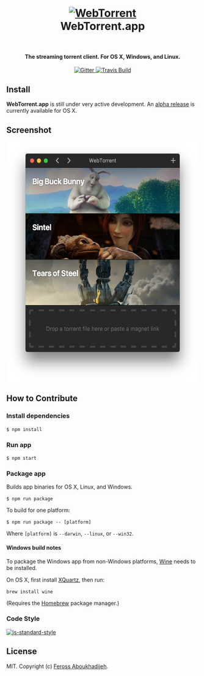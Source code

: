 <h1 align="center">
  <br>
  <a href="https://webtorrent.io"><img src="https://webtorrent.io/img/WebTorrent.png" alt="WebTorrent" width="200"></a>
  <br>
  WebTorrent.app
  <br>
  <br>
</h1>

<h4 align="center">The streaming torrent client. For OS X, Windows, and Linux.</h4>

<p align="center">
    <a href="https://gitter.im/feross/webtorrent">
        <img src="https://img.shields.io/badge/gitter-join%20chat%20%E2%86%92-brightgreen.svg"
             alt="Gitter">
    </a>
    <a href="https://travis-ci.org/feross/webtorrent-app">
        <img src="https://img.shields.io/travis/feross/webtorrent-app/master.svg"
             alt="Travis Build">
    </a>
</p>

## Install

**WebTorrent.app** is still under very active development. An [alpha release](https://github.com/feross/webtorrent-app/releases) is currently available for OS X.

## Screenshot

<p align="center">
  <img src="./static/screenshot.png" width="562" height="630" alt="screenshot" align="center">
</p>

## How to Contribute

### Install dependencies

```
$ npm install
```

### Run app

```
$ npm start
```

### Package app

Builds app binaries for OS X, Linux, and Windows.

```
$ npm run package
```

To build for one platform:

```
$ npm run package -- [platform]
```

Where `[platform]` is `--darwin`, `--linux`, or `--win32`.

#### Windows build notes

To package the Windows app from non-Windows platforms, [Wine](https://www.winehq.org/) needs
to be installed.

On OS X, first install [XQuartz](http://www.xquartz.org/), then run:

```
brew install wine
```

(Requires the [Homebrew](http://brew.sh/) package manager.)

### Code Style

[![js-standard-style](https://cdn.rawgit.com/feross/standard/master/badge.svg)](https://github.com/feross/standard)

## License

MIT. Copyright (c) [Feross Aboukhadijeh](http://feross.org).

